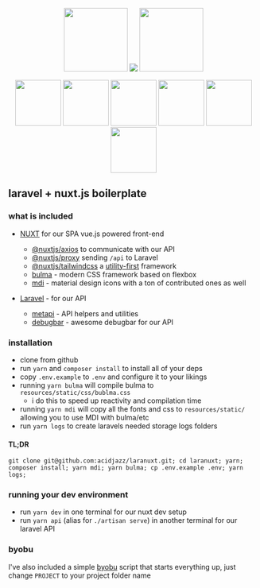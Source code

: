 
<p align="center">
  <a href="https://laravel.com"><img src="https://onecentlin.gallerycdn.vsassets.io/extensions/onecentlin/laravel-extension-pack/0.4.0/1534522609664/Microsoft.VisualStudio.Services.Icons.Default"  width="128" height="128"/></a>
  <img src="https://raw.githubusercontent.com/acidjazz/aeonian/master/media/plus.png"/>
  <a href="https://nuxtjs.org/"><img src="https://images.opencollective.com/proxy/images?src=https%3A%2F%2Fopencollective-production.s3-us-west-1.amazonaws.com%2F63047830-23b9-11e9-8073-c73f9d8c047d.png&height=480"  width="128" height="128"/></a>
</p>

<p align="center">
  <a href="https://vuejs.org"><img src="https://vuejs.org/images/logo.png" width="92" height="92" /></a>
  <a href="https://bulma.io/"><img src="https://bulma.io/favicons/apple-touch-icon.png" width="92" height="92" /></a>
  <a href="https://github.com/acidjazz/metapi"><img src="https://github.com/acidjazz/metapi/raw/master/logo.png" width="92" height="92" /></a>
  <a href="https://materialdesignicons.com"><img src="https://lh3.googleusercontent.com/kellzw4-4Q258D_HdHvcclbu2HEheO1TxauO4lmI5T6tCDnk8pvUfh0W0WpvKiB54g=s96-rw" width="92" height="92" /></a>
  <a href="https://stylus-lang.com"><img src="https://avatars0.githubusercontent.com/u/10009463?s=400&v=4" width="92" height="92" /></a>
  <a href="https://tailwindcss.com"><img src="https://pbs.twimg.com/profile_images/895274026783866881/E1G1nNb0_400x400.jpg" width="92" height="92" /></a>
</p>

## laravel + nuxt.js boilerplate

### what is included

* [NUXT](https://nuxtjs.org) for our SPA vue.js powered front-end
  * [@nuxtjs/axios](https://github.com/nuxt-community/axios-module) to communicate with our API
  * [@nuxtjs/proxy](https://github.com/nuxt-community/proxy-module) sending `/api` to Laravel
  * [@nuxtjs/tailwindcss](https://github.com/nuxt-community/nuxt-tailwindcss) a [utility-first](https://tailwindcss.com) framework
  * [bulma](https://bulma.io) - modern CSS framework based on flexbox 
  * [mdi](https://materialdesignicons.com) - material design icons with a ton of contributed ones as well

* [Laravel](https://laravel.com) - for our API
  * [metapi](https://github.com/acidjazz/metapi) - API helpers and utilities
  * [debugbar](https://github.com/barryvdh/laravel-debugbar) - awesome debugbar for our API

### installation

* clone from github
* run `yarn` and `composer install` to install all of your deps
* copy `.env.example` to `.env` and configure it to your likings
* running `yarn bulma` will compile bulma to `resources/static/css/bublma.css`
  * i do this to speed up reactivity and compilation time
* running `yarn mdi` will copy all the fonts and css to `resources/static/` allowing you to use MDI with bulma/etc
* run `yarn logs` to create laravels needed storage logs folders

#### TL;DR
`git clone git@github.com:acidjazz/laranuxt.git; cd laranuxt; yarn; composer install; yarn mdi; yarn bulma; cp .env.example .env; yarn logs;`

### running your dev environment
* run `yarn dev` in one terminal for our nuxt dev setup
* run `yarn api` (alias for `./artisan serve`) in another terminal for our laravel API

### byobu
I've also included a simple [byobu](http://byobu.co/) script that starts everything up, just change `PROJECT` to your project folder name 
